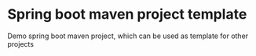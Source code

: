 # Spring boot maven project template

Demo spring boot maven project, which can be used as template for other projects
